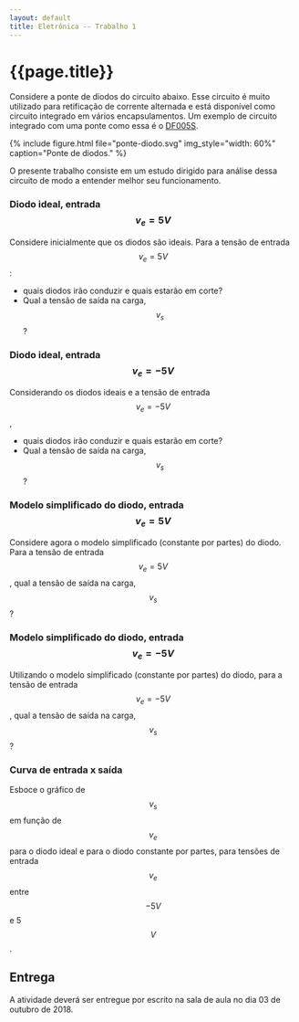 ```yaml
---
layout: default
title: Eletrônica -- Trabalho 1
---
```


{{page.title}}
==============

Considere a ponte de diodos do circuito abaixo. Esse circuito é muito utilizado
para retificação de corrente alternada e está disponível como circuito integrado
em vários encapsulamentos. Um exemplo de circuito integrado com uma ponte como
essa é o [DF005S].

{%
   include figure.html
   file="ponte-diodo.svg"
   img_style="width: 60%"
   caption="Ponte de diodos."
%}

O presente trabalho consiste em um estudo dirigido para análise dessa circuito
de modo a entender melhor seu funcionamento.

### Diodo ideal, entrada $$v_e = 5 \si{V}$$

Considere inicialmente que os diodos são ideais. Para a tensão de entrada
$$v_e = 5 \si{V}$$:

* quais diodos irão conduzir e quais estarão em corte?
* Qual a tensão de saída na carga, $$v_s$$?

### Diodo ideal, entrada $$v_e = -5 \si{V}$$

Considerando os diodos ideais e a tensão de entrada $$v_e = -5 \si{V}$$,

* quais diodos irão conduzir e quais estarão em corte?
* Qual a tensão de saída na carga, $$v_s$$?

### Modelo simplificado do diodo, entrada $$v_e = 5 \si{V}$$

Considere agora o modelo simplificado (constante por partes) do diodo.
Para a tensão de entrada $$v_e = 5 \si{V}$$, qual a tensão de saída na carga,
$$v_s$$?

### Modelo simplificado do diodo, entrada $$v_e = -5 \si{V}$$

Utilizando o modelo simplificado (constante por partes) do diodo, para a tensão
de entrada $$v_e = -5 \si{V}$$, qual a tensão de saída na carga, $$v_s$$?

### Curva de entrada x saída

Esboce o gráfico de $$v_s$$ em função de $$v_e$$ para o diodo ideal e para
o diodo constante por partes, para tensões de entrada $$v_e$$ entre 
$$-5 \si{V}$$ e 5 $$\si{V}$$.

Entrega
-------

A atividade deverá ser entregue por escrito na sala de aula no dia 03 de 
outubro de 2018.


[DF005S]: https://www.vishay.com/docs/88573/dfs.pdf
